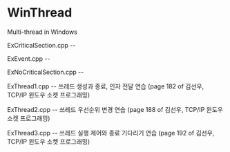 # WinThread
Multi-thread in Windows

ExCriticalSection.cpp -- 

ExEvent.cpp -- 

ExNoCriticalSection.cpp -- 

ExThread1.cpp -- 쓰레드 생성과 종료, 인자 전달 연습 (page 182 of 김선우, TCP/IP 윈도우 소켓 프로그래밍)

ExThread2.cpp -- 쓰레드 우선순위 변경 연습 (page 188 of 김선우, TCP/IP 윈도우 소켓 프로그래밍)

ExThread3.cpp -- 쓰레드 실행 제어와 종료 기다리기 연습 (page 192 of 김선우, TCP/IP 윈도우 소켓 프로그래밍)
